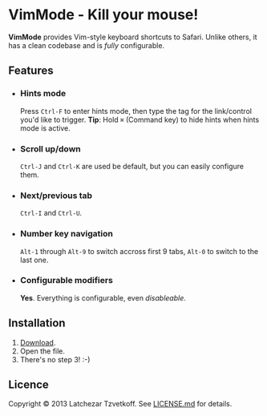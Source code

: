 # VimMode - Kill your mouse!

__VimMode__ provides Vim-style keyboard shortcuts to Safari.
Unlike others, it has a clean codebase and is _fully_ configurable.

## Features

* ### Hints mode
  Press `Ctrl-F` to enter hints mode, then type the tag for the link/control you'd like to trigger.
  __Tip__: Hold `⌘` (Command key) to hide hints when hints mode is active.

* ### Scroll up/down
  `Ctrl-J` and `Ctrl-K` are used be default, but you can easily configure them.

* ### Next/previous tab
  `Ctrl-I` and `Ctrl-U`.

* ### Number key navigation
  `Alt-1` through `Alt-9` to switch accross first 9 tabs, `Alt-0` to switch to the last one.

* ### Configurable modifiers
  __Yes__. Everything is configurable, even _disableable_.

## Installation
1. [Download](http://tzvetkoff.net/vimmode/vimmode.safariextz).
2. Open the file.
3. There's no step 3! :-)

## Licence
Copyright © 2013 Latchezar Tzvetkoff. See [LICENSE.md](blob/master/LICENSE.md) for details.
